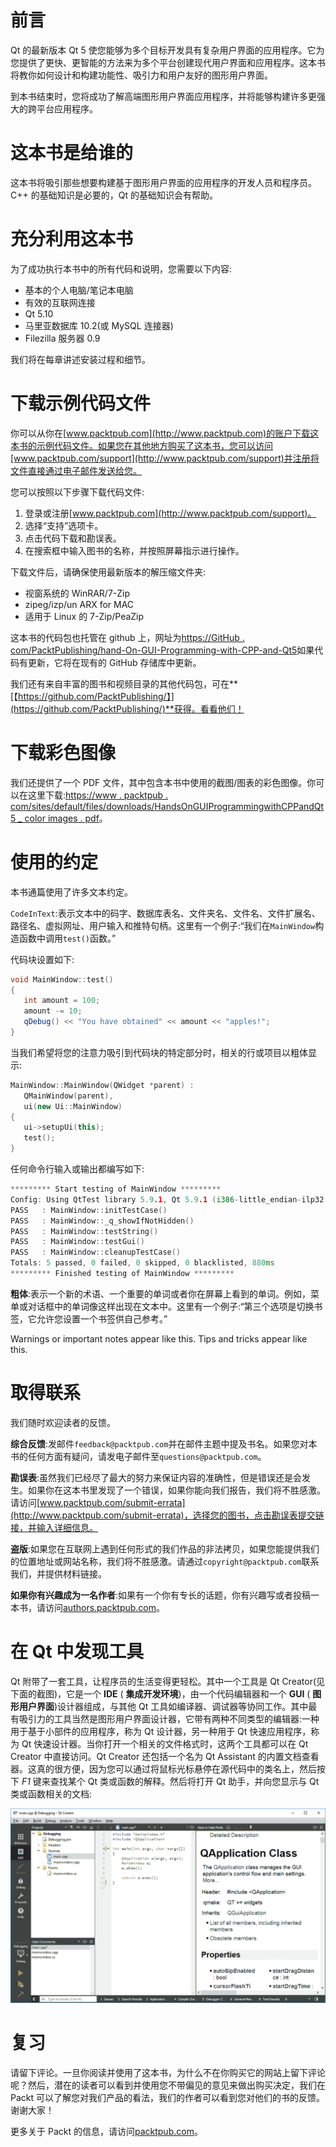 # 前言

Qt 的最新版本 Qt 5 使您能够为多个目标开发具有复杂用户界面的应用程序。它为您提供了更快、更智能的方法来为多个平台创建现代用户界面和应用程序。这本书将教你如何设计和构建功能性、吸引力和用户友好的图形用户界面。

到本书结束时，您将成功了解高端图形用户界面应用程序，并将能够构建许多更强大的跨平台应用程序。

# 这本书是给谁的

这本书将吸引那些想要构建基于图形用户界面的应用程序的开发人员和程序员。C++ 的基础知识是必要的，Qt 的基础知识会有帮助。

# 充分利用这本书

为了成功执行本书中的所有代码和说明，您需要以下内容:

*   基本的个人电脑/笔记本电脑
*   有效的互联网连接
*   Qt 5.10
*   马里亚数据库 10.2(或 MySQL 连接器)
*   Filezilla 服务器 0.9

我们将在每章讲述安装过程和细节。

# 下载示例代码文件

你可以从你在[www.packtpub.com](http://www.packtpub.com)的账户下载这本书的示例代码文件。如果您在其他地方购买了这本书，您可以访问[www.packtpub.com/support](http://www.packtpub.com/support)并注册将文件直接通过电子邮件发送给您。

您可以按照以下步骤下载代码文件:

1.  登录或注册[www.packtpub.com](http://www.packtpub.com/support)。
2.  选择“支持”选项卡。
3.  点击代码下载和勘误表。
4.  在搜索框中输入图书的名称，并按照屏幕指示进行操作。

下载文件后，请确保使用最新版本的解压缩文件夹:

*   视窗系统的 WinRAR/7-Zip
*   zipeg/izp/un ARX for MAC
*   适用于 Linux 的 7-Zip/PeaZip

这本书的代码包也托管在 github 上，网址为[https://GitHub . com/PacktPublishing/hand-On-GUI-Programming-with-CPP-and-Qt5](https://github.com/PacktPublishing/Hands-On-GUI-Programming-with-CPP-and-Qt5)如果代码有更新，它将在现有的 GitHub 存储库中更新。

我们还有来自丰富的图书和视频目录的其他代码包，可在**[【https://github.com/PacktPublishing/】](https://github.com/PacktPublishing/)**获得。看看他们！

# 下载彩色图像

我们还提供了一个 PDF 文件，其中包含本书中使用的截图/图表的彩色图像。你可以在这里下载:[https://www . packtpub . com/sites/default/files/downloads/HandsOnGUIProgrammingwithCPPandQt5 _ color images . pdf](https://www.packtpub.com/sites/default/files/downloads/HandsOnGUIProgrammingwithCPPandQt5_ColorImages.pdf)。

# 使用的约定

本书通篇使用了许多文本约定。

`CodeInText`:表示文本中的码字、数据库表名、文件夹名、文件名、文件扩展名、路径名、虚拟网址、用户输入和推特句柄。这里有一个例子:“我们在`MainWindow`构造函数中调用`test()`函数。”

代码块设置如下:

```cpp
void MainWindow::test() 
{ 
   int amount = 100; 
   amount -= 10; 
   qDebug() << "You have obtained" << amount << "apples!"; 
} 
```

当我们希望将您的注意力吸引到代码块的特定部分时，相关的行或项目以粗体显示:

```cpp
MainWindow::MainWindow(QWidget *parent) : 
   QMainWindow(parent), 
   ui(new Ui::MainWindow) 
{ 
   ui->setupUi(this); 
   test(); 
} 
```

任何命令行输入或输出都编写如下:

```cpp
********* Start testing of MainWindow ********* 
Config: Using QtTest library 5.9.1, Qt 5.9.1 (i386-little_endian-ilp32 shared (dynamic) debug build; by GCC 5.3.0) 
PASS   : MainWindow::initTestCase() 
PASS   : MainWindow::_q_showIfNotHidden() 
PASS   : MainWindow::testString() 
PASS   : MainWindow::testGui() 
PASS   : MainWindow::cleanupTestCase() 
Totals: 5 passed, 0 failed, 0 skipped, 0 blacklisted, 880ms 
********* Finished testing of MainWindow ********* 
```

**粗体**:表示一个新的术语、一个重要的单词或者你在屏幕上看到的单词。例如，菜单或对话框中的单词像这样出现在文本中。这里有一个例子:“第三个选项是切换书签，它允许您设置一个书签供自己参考。”

Warnings or important notes appear like this. Tips and tricks appear like this.

# 取得联系

我们随时欢迎读者的反馈。

**综合反馈**:发邮件`feedback@packtpub.com`并在邮件主题中提及书名。如果您对本书的任何方面有疑问，请发电子邮件至`questions@packtpub.com`。

**勘误表**:虽然我们已经尽了最大的努力来保证内容的准确性，但是错误还是会发生。如果你在这本书里发现了一个错误，如果你能向我们报告，我们将不胜感激。请访问[www.packtpub.com/submit-errata](http://www.packtpub.com/submit-errata)，选择您的图书，点击勘误表提交链接，并输入详细信息。

**盗版**:如果您在互联网上遇到任何形式的我们作品的非法拷贝，如果您能提供我们的位置地址或网站名称，我们将不胜感激。请通过`copyright@packtpub.com`联系我们，并提供材料链接。

**如果你有兴趣成为一名作者**:如果有一个你有专长的话题，你有兴趣写或者投稿一本书，请访问[authors.packtpub.com](http://authors.packtpub.com/)。

# 在 Qt 中发现工具

Qt 附带了一套工具，让程序员的生活变得更轻松。其中一个工具是 Qt Creator(见下面的截图)，它是一个 **IDE** ( **集成开发环境**)，由一个代码编辑器和一个 **GUI** ( **图形用户界面**)设计器组成，与其他 Qt 工具如编译器、调试器等协同工作。其中最有吸引力的工具当然是图形用户界面设计器，它带有两种不同类型的编辑器:一种用于基于小部件的应用程序，称为 Qt 设计器，另一种用于 Qt 快速应用程序，称为 Qt 快速设计器。当你打开一个相关的文件格式时，这两个工具都可以在 Qt Creator 中直接访问。Qt Creator 还包括一个名为 Qt Assistant 的内置文档查看器。这真的很方便，因为您可以通过将鼠标光标悬停在源代码中的类名上，然后按下 *F1* 键来查找某个 Qt 类或函数的解释。然后将打开 Qt 助手，并向您显示与 Qt 类或函数相关的文档:

![](img/0983f1e7-423c-40b7-9965-101a2c0a1be1.png)

# 复习

请留下评论。一旦你阅读并使用了这本书，为什么不在你购买它的网站上留下评论呢？然后，潜在的读者可以看到并使用您不带偏见的意见来做出购买决定，我们在 Packt 可以了解您对我们产品的看法，我们的作者可以看到您对他们的书的反馈。谢谢大家！

更多关于 Packt 的信息，请访问[packtpub.com](https://www.packtpub.com/)。